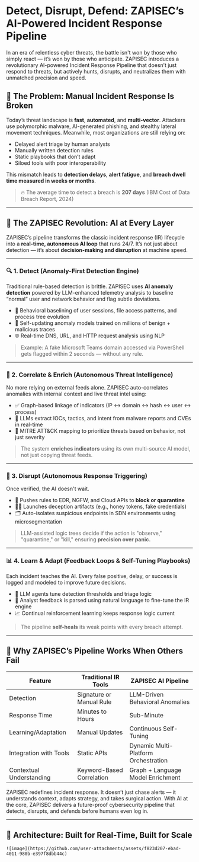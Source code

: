 # Detect, Disrupt, Defend: ZAPISEC’s AI-Powered Incident Response Pipeline

In an era of relentless cyber threats, the battle isn't won by those who simply react — it’s won by those who anticipate. ZAPISEC introduces a revolutionary AI-powered Incident Response Pipeline that doesn’t just respond to threats, but actively hunts, disrupts, and neutralizes them with unmatched precision and speed.

## 🚨 The Problem: Manual Incident Response Is Broken

Today’s threat landscape is **fast**, **automated**, and **multi-vector**. Attackers use polymorphic malware, AI-generated phishing, and stealthy lateral movement techniques. Meanwhile, most organizations are still relying on:

- Delayed alert triage by human analysts  
- Manually written detection rules  
- Static playbooks that don’t adapt  
- Siloed tools with poor interoperability  

This mismatch leads to **detection delays**, **alert fatigue**, and **breach dwell time measured in weeks or months**.

> 🔥 The average time to detect a breach is **207 days** (IBM Cost of Data Breach Report, 2024)

---

## 🧠 The ZAPISEC Revolution: AI at Every Layer

ZAPISEC’s pipeline transforms the classic incident response (IR) lifecycle into a **real-time, autonomous AI loop** that runs 24/7. It’s not just about detection — it’s about **decision-making and disruption** at machine speed.

---

### 🔍 1. Detect (Anomaly-First Detection Engine)

Traditional rule-based detection is brittle. ZAPISEC uses **AI anomaly detection** powered by LLM-enhanced telemetry analysis to baseline “normal” user and network behavior and flag subtle deviations.

- 🔎 Behavioral baselining of user sessions, file access patterns, and process tree evolution  
- 🧬 Self-updating anomaly models trained on millions of benign + malicious traces  
- 🌐 Real-time DNS, URL, and HTTP request analysis using NLP  

> Example: A fake Microsoft Teams domain accessed via PowerShell gets flagged within 2 seconds — without any rule.

---

### 🔁 2. Correlate & Enrich (Autonomous Threat Intelligence)

No more relying on external feeds alone. ZAPISEC auto-correlates anomalies with internal context and live threat intel using:

- ✅ Graph-based linkage of indicators (IP ↔ domain ↔ hash ↔ user ↔ process)  
- 🧠 LLMs extract IOCs, tactics, and intent from malware reports and CVEs in real-time  
- 🔗 MITRE ATT&CK mapping to prioritize threats based on behavior, not just severity  

> The system **enriches indicators** using its own multi-source AI model, not just copying threat feeds.

---

### 🚫 3. Disrupt (Autonomous Response Triggering)

Once verified, the AI doesn't wait.

- 🧱 Pushes rules to EDR, NGFW, and Cloud APIs to **block or quarantine**  
- 🕵️‍♀️ Launches deception artifacts (e.g., honey tokens, fake credentials)  
- 🗂 Auto-isolates suspicious endpoints in SDN environments using microsegmentation  

> LLM-assisted logic trees decide if the action is "observe," "quarantine," or "kill," ensuring **precision over panic.**

---

### 📊 4. Learn & Adapt (Feedback Loops & Self-Tuning Playbooks)

Each incident teaches the AI. Every false positive, delay, or success is logged and modeled to improve future decisions.

- 🧠 LLM agents tune detection thresholds and triage logic  
- 💬 Analyst feedback is parsed using natural language to fine-tune the IR engine  
- 📈 Continual reinforcement learning keeps response logic current  

> The pipeline **self-heals** its weak points with every breach attempt.

---

## 🔐 Why ZAPISEC’s Pipeline Works When Others Fail

| Feature                     | Traditional IR Tools         | ZAPISEC AI Pipeline                    |
|----------------------------|------------------------------|----------------------------------------|
| Detection                  | Signature or Manual Rule     | LLM-Driven Behavioral Anomalies        |
| Response Time              | Minutes to Hours             | Sub-Minute                             |
| Learning/Adaptation        | Manual Updates               | Continuous Self-Tuning                 |
| Integration with Tools     | Static APIs                  | Dynamic Multi-Platform Orchestration   |
| Contextual Understanding   | Keyword-Based Correlation    | Graph + Language Model Enrichment      |

ZAPISEC redefines incident response. It doesn’t just chase alerts — it understands context, adapts strategy, and takes surgical action. With AI at the core, ZAPISEC delivers a future-proof cybersecurity pipeline that detects, disrupts, and defends before humans even log in.

---

## 🧩 Architecture: Built for Real-Time, Built for Scale

```mermaid
![image](https://github.com/user-attachments/assets/f823d207-ebad-4011-980b-e397f8dbb44c)

